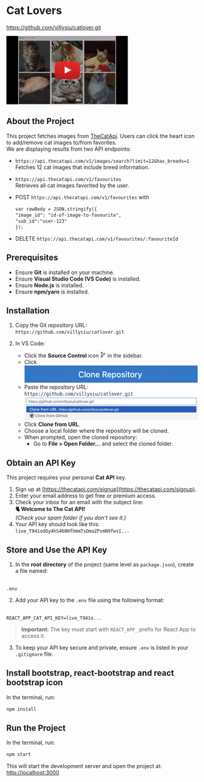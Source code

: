 # Cat Lovers

https://github.com/villysiu/catlover.git


[![CatLovers](https://github.com/villysiu/catlover/blob/main/public/images/catlovers_yt.jpeg?raw=true)](https://youtu.be/L3RAgixBC3Y)


## About the Project

This project fetches images from [TheCatApi](https://thecatapi.com/). Users can click the heart icon to add/remove cat images to/from favorites.  
We are displaying results from two API endpoints:

- `https://api.thecatapi.com/v1/images/search?limit=12&has_breeds=1`  
  Fetches 12 cat images that include breed information.

- `https://api.thecatapi.com/v1/favourites`  
  Retrieves all cat images favorited by the user.

- POST `https://api.thecatapi.com/v1/favourites` with 
  ```
  var rawBody = JSON.stringify({ 
  "image_id": "id-of-image-to-favourite",
  "sub_id":"user-123"
  });
  ```

- DELETE `https://api.thecatapi.com/v1/favourites/:favouriteId`

## Prerequisites

- Ensure **Git** is installed on your machine.  
- Ensure **Visual Studio Code (VS Code)** is installed.
- Ensure **Node.js** is installed.
- Ensure **npm/yarn** is installed.



## Installation

1. Copy the Git repository URL:  
   `https://github.com/villysiu/catlover.git`

2. In VS Code:
   - Click the **Source Control** icon <img src="https://raw.githubusercontent.com/villysiu/catlover/926bfee8ce1b7b55e4f003f01c950dee0f55c43c/public/images/source-control-svgrepo-com.svg" height="15" width="15"> in the sidebar.
   - Click ![Clone Icon](https://github.com/villysiu/catlover/blob/main/public/images/clone-repository-blue.png?raw=true)
   - Paste the repository URL:  
     `https://github.com/villysiu/catlover.git`  
     ![Paste URL](https://github.com/villysiu/catlover/blob/main/public/images/clone-gray.png?raw=true)
   - Click **Clone from URL**.
   - Choose a local folder where the repository will be cloned.
   - When prompted, open the cloned repository:
     - Go to **File > Open Folder...** and select the cloned folder.



## Obtain an API Key

This project requires your personal **Cat API** key.

1. Sign up at [https://thecatapi.com/signup](https://thecatapi.com/signup).
2. Enter your email address to get free or premium access.
3. Check your inbox for an email with the subject line:  
   **🐈 Welcome to The Cat API!**  
   *(Check your spam folder if you don’t see it.)*
4. Your API key should look like this:  
   `live_T941odOy4hS460HfhmmTsDmaZPsmN9fwsI...`



## Store and Use the API Key

1. In the **root directory** of the project (same level as `package.json`), create a file named:

```

.env

```

2. Add your API key to the `.env` file using the following format:

```

REACT_APP_CAT_API_KEY=live_T941o...

````

> **Important:** The key must start with `REACT_APP_` prefix for React App to access it.

3. To keep your API key secure and private, ensure `.env` is listed in your `.gitignore` file.

## Install bootstrap, react-bootstrap and react bootstrap icon
In the terminal, run:
```bash
npm install 
````

## Run the Project


In the terminal, run:

```bash
npm start
````

This will start the development server and open the project at:
[http://localhost:3000](http://localhost:3000)


